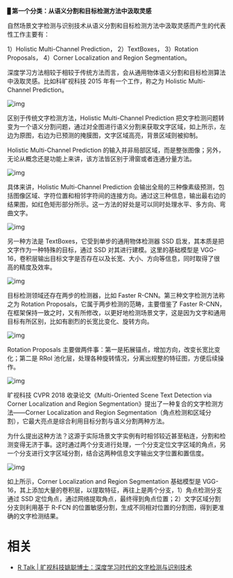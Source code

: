 

▊**第一个分类：从语义分割和目标检测方法中汲取灵感**



自然场景文字检测与识别技术从语义分割和目标检测方法中汲取灵感而产生的代表性工作主要有：

1）Holistic Multi-Channel Prediction，
2）TextBoxes，
3）Rotation Proposals，
4）Corner Localization and Region Segmentation。



深度学习方法相较于相较于传统方法而言，会从通用物体语义分割和目标检测算法中汲取灵感。比如科旷视科技 2015 年有一个工作，称之为 Holistic Multi-Channel Prediction。



![img](https://pic3.zhimg.com/80/v2-fc513f75dba650e212bcf19acca4dd3a_hd.jpg)





区别于传统文字检测方法，Holistic Multi-Channel Prediction 把文字检测问题转变为一个语义分割问题，通过对全图进行语义分割来获取文字区域，如上所示，左边为原图，右边为已预测的掩膜图，文字区域高亮，背景区域则被抑制。



Holistic Multi-Channel Prediction 的输入并非局部区域，而是整张图像；另外，无论从概念还是功能上来讲，该方法皆区别于滑窗或者连通分量方法。

![img](https://pic4.zhimg.com/80/v2-7958046e507237745f5a8e5883507d6f_hd.jpg)


具体来讲，Holistic Multi-Channel Prediction 会输出全局的三种像素级预测，包括图像区域、字符位置和相邻字符间的连接方向。通过这三种信息，输出最右边的结果图，如红色矩形部分所示。这一方法的好处是可以同时处理水平、多方向、弯曲文字。

![img](https://pic2.zhimg.com/80/v2-eff605cc88055bb7b810f93ca6a5ec51_hd.jpg)


另一种方法是 TextBoxes，它受到单步的通用物体检测器 SSD 启发，其本质是把文字作为一种特殊的目标，通过 SSD 对其进行建模。这里的基础模型是 VGG-16，卷积层输出目标文字是否存在以及长宽、大小、方向等信息，同时取得了很高的精度及效率。


![img](https://pic4.zhimg.com/80/v2-176922edf814034a1be4ac6dd3e63bd3_hd.jpg)



目标检测领域还存在两步的检测器，比如 Faster R-CNN。第三种文字检测方法称之为 Rotation Proposals，它属于两步检测的范畴，主要借鉴了 Faster R-CNN，在框架保持一致之时，又有所修改，以更好地检测场景文字，这是因为文字和通用目标有所区别，比如有剧烈的长宽比变化、旋转方向。



![img](https://pic3.zhimg.com/80/v2-585dc0fa909bd8ee2d8a1979bc0c39d6_hd.jpg)





Rotation Proposals 主要做两件事：第一是拓展锚点，增加方向，改变长宽比变化；第二是 RRoI 池化层，处理各种旋转情况，分离出规整的特征图，方便后续操作。



![img](https://pic1.zhimg.com/80/v2-d0dbc1bc2e861b10b247714e50d0198c_hd.jpg)


旷视科技 CVPR 2018 收录论文《Multi-Oriented Scene Text Detection via Corner Localization and Region Segmentation》提出了一种复合的文字检测方法——Corner Localization and Region Segmentation（角点检测和区域分割），它最大亮点是综合利用目标分割与语义分割两种方法。



为什么提出这种方法？这源于实际场景文字实例有时相邻较近甚至粘连，分割和检测变得无济于事。这时通过两个分支进行处理，一个分支定位文字区域的角点，另一个分支进行文字区域分割，结合这两种信息文字输出文字位置和置信度。



![img](https://pic1.zhimg.com/80/v2-7c107a9dc58f045d5947be9acf593954_hd.jpg)





如上所示，Corner Localization and Region Segmentation 基础模型是 VGG-16，其上添加大量的卷积层，以提取特征，再往上是两个分支，1）角点检测分支通过 SSD 定位角点，通过网络提取角点，最终得到角点位置；2）文字区域分割分支则利用基于 R-FCN 的位置敏感分割，生成不同相对位置的分割图，得到更准确的文字检测结果。




# 相关

- [R Talk | 旷视科技姚聪博士：深度学习时代的文字检测与识别技术](https://zhuanlan.zhihu.com/p/51725259)
